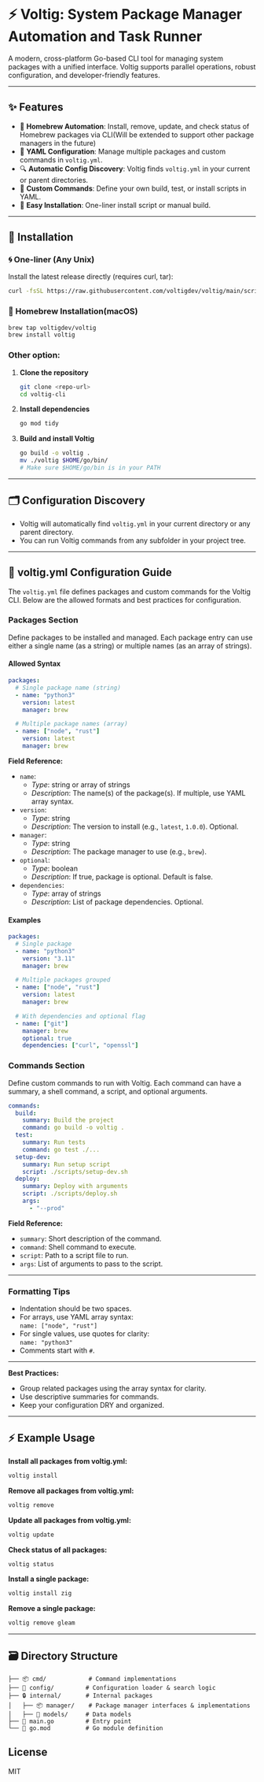 # ⚡️ Voltig: System Package Manager Automation and Task Runner

A modern, cross-platform Go-based CLI tool for managing system packages with a unified interface. Voltig supports parallel operations, robust configuration, and developer-friendly features.

---

## ✨ Features

- 🍺 **Homebrew Automation**: Install, remove, update, and check status of Homebrew packages via CLI(Will be extended to support other package managers in the future)
- 📝 **YAML Configuration**: Manage multiple packages and custom commands in `voltig.yml`.
- 🔍 **Automatic Config Discovery**: Voltig finds `voltig.yml` in your current or parent directories.
- 🧩 **Custom Commands**: Define your own build, test, or install scripts in YAML.
- 🚀 **Easy Installation**: One-liner install script or manual build.

---

## 🚀 Installation

### 🌀 One-liner (Any Unix)

Install the latest release directly (requires curl, tar):

```sh
curl -fsSL https://raw.githubusercontent.com/voltigdev/voltig/main/scripts/install.sh | bash
```

### 🍺 Homebrew Installation(macOS)

```sh
brew tap voltigdev/voltig
brew install voltig
```

### Other option:

1. **Clone the repository**
   ```sh
   git clone <repo-url>
   cd voltig-cli
   ```
2. **Install dependencies**
   ```sh
   go mod tidy
   ```
3. **Build and install Voltig**
   ```sh
   go build -o voltig .
   mv ./voltig $HOME/go/bin/
   # Make sure $HOME/go/bin is in your PATH
   ```

---

## 🗂️ Configuration Discovery

- Voltig will automatically find `voltig.yml` in your current directory or any parent directory.
- You can run Voltig commands from any subfolder in your project tree.

---

## 📄 voltig.yml Configuration Guide

The `voltig.yml` file defines packages and custom commands for the Voltig CLI. Below are the allowed formats and best practices for configuration.

### Packages Section

Define packages to be installed and managed. Each package entry can use either a single name (as a string) or multiple names (as an array of strings).

#### Allowed Syntax

```yaml
packages:
  # Single package name (string)
  - name: "python3"
    version: latest
    manager: brew

  # Multiple package names (array)
  - name: ["node", "rust"]
    version: latest
    manager: brew
```

**Field Reference:**

- `name`:
  - _Type_: string or array of strings
  - _Description_: The name(s) of the package(s). If multiple, use YAML array syntax.
- `version`:
  - _Type_: string
  - _Description_: The version to install (e.g., `latest`, `1.0.0`). Optional.
- `manager`:
  - _Type_: string
  - _Description_: The package manager to use (e.g., `brew`).
- `optional`:
  - _Type_: boolean
  - _Description_: If true, package is optional. Default is false.
- `dependencies`:
  - _Type_: array of strings
  - _Description_: List of package dependencies. Optional.

#### Examples

```yaml
packages:
  # Single package
  - name: "python3"
    version: "3.11"
    manager: brew

  # Multiple packages grouped
  - name: ["node", "rust"]
    version: latest
    manager: brew

  # With dependencies and optional flag
  - name: ["git"]
    manager: brew
    optional: true
    dependencies: ["curl", "openssl"]
```

### Commands Section

Define custom commands to run with Voltig. Each command can have a summary, a shell command, a script, and optional arguments.

```yaml
commands:
  build:
    summary: Build the project
    command: go build -o voltig .
  test:
    summary: Run tests
    command: go test ./...
  setup-dev:
    summary: Run setup script
    script: ./scripts/setup-dev.sh
  deploy:
    summary: Deploy with arguments
    script: ./scripts/deploy.sh
    args:
      - "--prod"
```

**Field Reference:**

- `summary`: Short description of the command.
- `command`: Shell command to execute.
- `script`: Path to a script file to run.
- `args`: List of arguments to pass to the script.

---

### Formatting Tips

- Indentation should be two spaces.
- For arrays, use YAML array syntax:  
  `name: ["node", "rust"]`
- For single values, use quotes for clarity:  
  `name: "python3"`
- Comments start with `#`.

---

**Best Practices:**

- Group related packages using the array syntax for clarity.
- Use descriptive summaries for commands.
- Keep your configuration DRY and organized.

---

## ⚡️ Example Usage

**Install all packages from voltig.yml:**

```sh
voltig install
```

**Remove all packages from voltig.yml:**

```sh
voltig remove
```

**Update all packages from voltig.yml:**

```sh
voltig update
```

**Check status of all packages:**

```sh
voltig status
```

**Install a single package:**

```sh
voltig install zig
```

**Remove a single package:**

```sh
voltig remove gleam
```

---

## 🗃️ Directory Structure

```
├── 📦 cmd/            # Command implementations
├── 📝 config/         # Configuration loader & search logic
├── 🔒 internal/       # Internal packages
│   ├── 📦 manager/    # Package manager interfaces & implementations
│   ├── 📄 models/     # Data models
├── 🚀 main.go         # Entry point
└── 📄 go.mod          # Go module definition
```

## License

MIT
